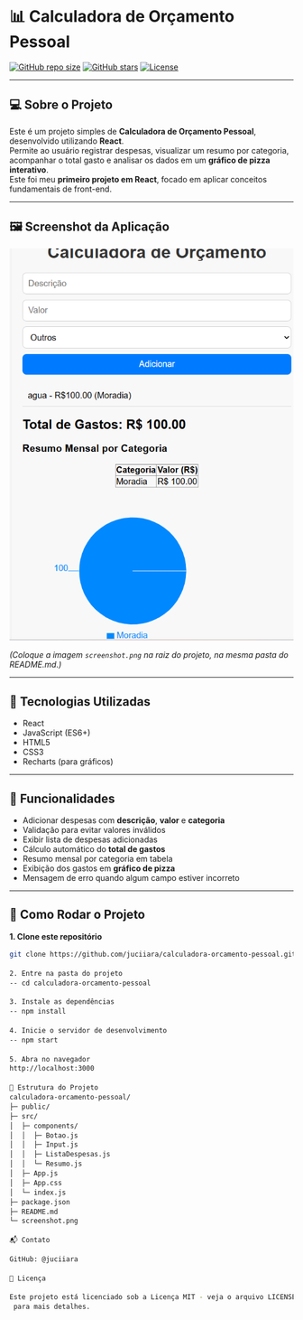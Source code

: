 # 📊 Calculadora de Orçamento Pessoal

[![GitHub repo size](https://img.shields.io/github/repo-size/juciiara/calculadora-orcamento-pessoal)](https://github.com/juciiara/calculadora-orcamento-pessoal)
[![GitHub stars](https://img.shields.io/github/stars/juciiara/calculadora-orcamento-pessoal?style=social)](https://github.com/juciiara/calculadora-orcamento-pessoal)
[![License](https://img.shields.io/badge/license-MIT-green)](LICENSE)

---

## 💻 Sobre o Projeto
Este é um projeto simples de **Calculadora de Orçamento Pessoal**, desenvolvido utilizando **React**.  
Permite ao usuário registrar despesas, visualizar um resumo por categoria, acompanhar o total gasto e analisar os dados em um **gráfico de pizza interativo**.  
Este foi meu **primeiro projeto em React**, focado em aplicar conceitos fundamentais de front-end.

---

## 🖼️ Screenshot da Aplicação

<p align="center">
  <img src="screenshot.png" alt="Exemplo da Calculadora de Orçamento" width="600">
</p>

*(Coloque a imagem `screenshot.png` na raiz do projeto, na mesma pasta do README.md.)*

---

## 🔧 Tecnologias Utilizadas
- React  
- JavaScript (ES6+)  
- HTML5  
- CSS3  
- Recharts (para gráficos)

---

## 🎯 Funcionalidades
- Adicionar despesas com **descrição**, **valor** e **categoria**  
- Validação para evitar valores inválidos  
- Exibir lista de despesas adicionadas  
- Cálculo automático do **total de gastos**  
- Resumo mensal por categoria em tabela  
- Exibição dos gastos em **gráfico de pizza**  
- Mensagem de erro quando algum campo estiver incorreto

---

## 🚀 Como Rodar o Projeto

**1. Clone este repositório**
```bash
git clone https://github.com/juciiara/calculadora-orcamento-pessoal.git

2. Entre na pasta do projeto
-- cd calculadora-orcamento-pessoal

3. Instale as dependências
-- npm install

4. Inicie o servidor de desenvolvimento
-- npm start

5. Abra no navegador
http://localhost:3000

📂 Estrutura do Projeto
calculadora-orcamento-pessoal/
├─ public/
├─ src/
│  ├─ components/
│  │  ├─ Botao.js
│  │  ├─ Input.js
│  │  ├─ ListaDespesas.js
│  │  └─ Resumo.js
│  ├─ App.js
│  ├─ App.css
│  └─ index.js
├─ package.json
├─ README.md
└─ screenshot.png

📬 Contato

GitHub: @juciiara

📜 Licença

Este projeto está licenciado sob a Licença MIT - veja o arquivo LICENSE
 para mais detalhes.